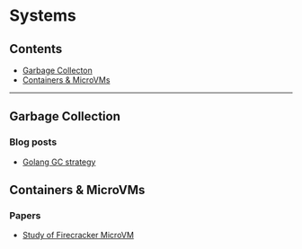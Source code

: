 # Systems

## Contents
* [Garbage Collecton](#gc)
* [Containers & MicroVMs](#containers)

***

## Garbage Collection <a name="gc"></a>

### Blog posts
* [Golang GC strategy](https://blog.plan99.net/modern-garbage-collection-911ef4f8bd8e#.62yek82xg)


## Containers & MicroVMs <a name="containers"></a>

### Papers

* [Study of Firecracker MicroVM](https://arxiv.org/abs/2005.12821)
